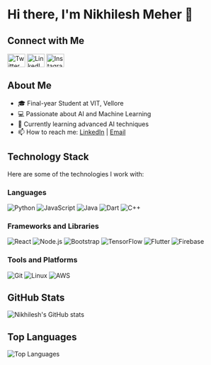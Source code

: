 # Hi there, I'm Nikhilesh Meher 👋


## Connect with Me
<p align="left">
  <a href="https://twitter.com/nikhilesh_meher" target="blank"><img align="center" src="https://cdn.jsdelivr.net/npm/simple-icons@3.0.1/icons/twitter.svg" alt="Twitter" height="30" width="40" /></a>
  <a href="https://www.linkedin.com/in/nikhileshmeher" target="blank"><img align="center" src="https://cdn.jsdelivr.net/npm/simple-icons@3.0.1/icons/linkedin.svg" alt="LinkedIn" height="30" width="40" /></a>
  <a href="https://www.instagram.com/nikhileshmeher24" target="blank"><img align="center" src="https://cdn.jsdelivr.net/npm/simple-icons@3.0.1/icons/instagram.svg" alt="Instagram" height="30" width="40" /></a>
</p>

## About Me
- 🎓 Final-year Student at VIT, Vellore
- 💻 Passionate about AI and Machine Learning
- 🌱 Currently learning advanced AI techniques
- 📫 How to reach me: [LinkedIn](https://www.linkedin.com/in/nikhileshmeher) | [Email](mailto:nikhileshmeher24@gmail.com)

## Technology Stack
Here are some of the technologies I work with:

### Languages
![Python](https://img.shields.io/badge/Python-3776AB?style=for-the-badge&logo=python&logoColor=white) ![JavaScript](https://img.shields.io/badge/JavaScript-F7DF1E?style=for-the-badge&logo=javascript&logoColor=black) ![Java](https://img.shields.io/badge/Java-007396?style=for-the-badge&logo=java&logoColor=white) ![Dart](https://img.shields.io/badge/Dart-0175C2?style=for-the-badge&logo=dart&logoColor=white) ![C++](https://img.shields.io/badge/C++-00599C?style=for-the-badge&logo=cplusplus&logoColor=white)

### Frameworks and Libraries
![React](https://img.shields.io/badge/React-20232A?style=for-the-badge&logo=react&logoColor=61DAFB) ![Node.js](https://img.shields.io/badge/Node.js-339933?style=for-the-badge&logo=nodedotjs&logoColor=white) ![Bootstrap](https://img.shields.io/badge/Bootstrap-563D7C?style=for-the-badge&logo=bootstrap&logoColor=white) ![TensorFlow](https://img.shields.io/badge/TensorFlow-FF6F00?style=for-the-badge&logo=tensorflow&logoColor=white) ![Flutter](https://img.shields.io/badge/Flutter-02569B?style=for-the-badge&logo=flutter&logoColor=white) ![Firebase](https://img.shields.io/badge/Firebase-FFCA28?style=for-the-badge&logo=firebase&logoColor=black)

### Tools and Platforms
![Git](https://img.shields.io/badge/Git-F05032?style=for-the-badge&logo=git&logoColor=white) ![Linux](https://img.shields.io/badge/Linux-FCC624?style=for-the-badge&logo=linux&logoColor=black) ![AWS](https://img.shields.io/badge/AWS-232F3E?style=for-the-badge&logo=amazonaws&logoColor=white)

## GitHub Stats
![Nikhilesh's GitHub stats](https://github-readme-stats.vercel.app/api?username=nikhileshmeher0204&show_icons=true&theme=radical)

## Top Languages
![Top Languages](https://github-readme-stats.vercel.app/api/top-langs/?username=nikhileshmeher0204&layout=compact&theme=radical)

